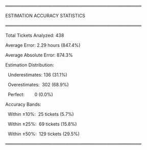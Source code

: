 ═══════════════════════════════════════════

ESTIMATION ACCURACY STATISTICS

═══════════════════════════════════════════

  

Total Tickets Analyzed: 438

  

Average Error: 2.29 hours (847.4%)

Average Absolute Error: 874.3%

  

Estimation Distribution:

  Underestimates: 136 (31.1%)

  Overestimates:  302 (68.9%)

  Perfect:        0 (0.0%)

  

Accuracy Bands:

  Within ±10%:  25 tickets (5.7%)

  Within ±25%:  69 tickets (15.8%)

  Within ±50%:  129 tickets (29.5%)

  

═══════════════════════════════════════════